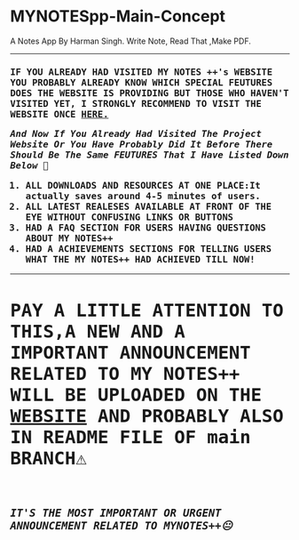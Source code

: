 # MYNOTESpp-Main-Concept
A Notes App By Harman Singh. Write Note, Read That ,Make PDF.
<hr>
<h3><tt>IF YOU ALREADY HAD VISITED MY NOTES ++'s WEBSITE YOU PROBABLY ALREADY KNOW WHICH SPECIAL FEUTURES DOES THE WEBSITE IS PROVIDING
BUT THOSE WHO HAVEN'T VISITED YET, I STRONGLY RECOMMEND TO VISIT THE WEBSITE ONCE <a href="https://verroncoss.github.io/MYNOTESpp-Main-Concept/"> HERE.</a>
<p><i>And Now If You Already Had Visited The Project Website Or You Have Probably Did It Before There Should Be The Same FEUTURES That I Have Listed Down Below 🔻</i></p>
<ol><li>ALL DOWNLOADS AND RESOURCES AT ONE PLACE:It actually saves around 4-5 minutes of users.</li>
<li>ALL LATEST REALESES AVAILABLE AT FRONT OF THE EYE WITHOUT CONFUSING LINKS OR BUTTONS</li>
<li>HAD A FAQ SECTION FOR USERS HAVING QUESTIONS ABOUT MY NOTES++</li>
<li>HAD A ACHIEVEMENTS SECTIONS FOR TELLING USERS WHAT THE MY NOTES++ HAD ACHIEVED TILL NOW!</li>
</ol>
<hr>
<h1>PAY A LITTLE ATTENTION TO THIS,A NEW AND A IMPORTANT ANNOUNCEMENT RELATED TO MY NOTES++ WILL BE UPLOADED ON THE<a href="https://verroncoss.github.io/MYNOTESpp-Main-Concept/"> WEBSITE</a> AND PROBABLY ALSO IN README FILE OF main BRANCH⚠️
</h1></br>
<h3><b><i>IT'S THE MOST IMPORTANT OR URGENT ANNOUNCEMENT RELATED TO MYNOTES++😐</b></i></h3>
